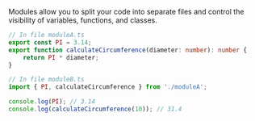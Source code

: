 Modules allow you to split your code into separate files and control the visibility of variables, functions, and classes.

```typescript
// In file moduleA.ts
export const PI = 3.14;
export function calculateCircumference(diameter: number): number {
    return PI * diameter;
}

// In file moduleB.ts
import { PI, calculateCircumference } from './moduleA';

console.log(PI); // 3.14
console.log(calculateCircumference(10)); // 31.4
```